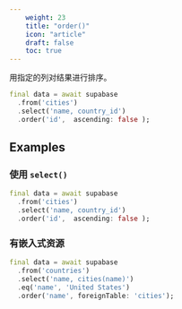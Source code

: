 ```yaml
---
    weight: 23
    title: "order()"
    icon: "article"
    draft: false
    toc: true
---
```


用指定的列对结果进行排序。


```dart
final data = await supabase
  .from('cities')
  .select('name, country_id')
  .order('id',  ascending: false );
```


















## Examples

### 使用 `select()`



```dart
final data = await supabase
  .from('cities')
  .select('name, country_id')
  .order('id',  ascending: false );
```

### 有嵌入式资源



```dart
final data = await supabase
  .from('countries')
  .select('name, cities(name)')
  .eq('name', 'United States')
  .order('name', foreignTable: 'cities');
```